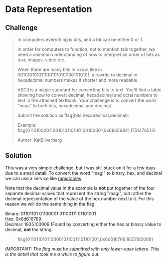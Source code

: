 # Data Representation
## Challenge
>In computers everything is bits, and a bit can be either 0 or 1.
>
>In order for computers to function, not to mention talk together, we need a common understanding of how to interpret an order of bits as text, images, video etc.
>
>When there are many bits in a row, like in 0010101010110101010100001010101, a rewrite to decimal or hexadecimal numbers makes it shorter and more readable.
>
>ASCII is a magic standard for converting bits to text. You'll find a table showing how to convert decimal, hexadecimal and octal numbers to text in the attached textbook. Your challenge is to convert the word "magi" to both bits, hexadecimal and decimal.
>
>Submit the solution as flag{bits,hexadecimal,decimal}.
>
>Example: flag{01101000011001010110100100100001,0x68656921,1751476513}
>
>Author: KatSilverberg

## Solution
This was a very simple challenge, but i was still stuck on it for a few days due to a small detail. To convert the word "magi" to binary, hex, and decimal we can use a service like [rapidtables](https://www.rapidtables.com/convert/number/ascii-to-binary.html).

Note that the decimal value in the example is **not** put together of the four separate decimal values that represent the string "magi", but rather the decimal representation of the value of the hex number next to it. For this reason we will do the same thing in the flag.

Binary: 01101101 01100001 01100111 01101001  
Hex: 0x6d616769  
Decimal: 1835100009 (Found by converting either the hex or binary value to decimal, **not** the string.  

>flag{01101101011000010110011101101001,0x6d616769,1835100009}

*IMPORTANT: The flag must be submitted with only lower-case letters. This is the detail that took me a while to figure out.*
